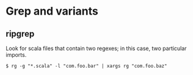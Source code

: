 

# Grep and variants

## ripgrep

Look for scala files that contain two regexes; in this case, two particular imports.

```
$ rg -g "*.scala" -l "com.foo.bar" | xargs rg "com.foo.baz"
```
